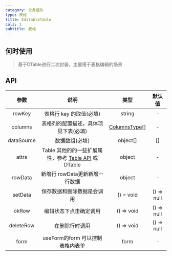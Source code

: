 ```yaml
---
category: 业务组件
type: 表格
title: EditableTable
cols: 1
subtitle: 表格
---
```


## 何时使用
> 基于DTable进行二次封装，主要用于表格编辑的场景
>


## API

|   参数   |          说明           |       类型    |     默认值    |
|:--------:|:-----------------------:|:-------------:|:-------------:|
| rowKey  | 表格行 key 的取值(必填)              | string                            | -        |
| columns                | 表格列的配置描述，具体项见下表(必填)    | [ColumnsType](https://ant.design/components/table-cn/#Column)[] |      -      |
| dataSource             | 数据数组(必填)                      | object[]                                                     |      []      |-
| attrs                  | Table 其他的的一些扩展属性，参考 [Table API](https://ant.design/components/table-cn/#API) 或 DTable | object                                                       |     -       |
| rowData                | 新增行 rowData更新新增一行数据        |     object                               |     -       |
| setData                | 保存数据和删除数据是会调用             | () = void         | () => null  |
| okRow                  | 编辑状态下点击确定调用                | () => void                    | () => null |
| deleteRow              | 在删除行时调用                       | () => void                       |    () => null       |
| form                   | useForm的form 可以控制表格内表单      |  form                     |      -      |
